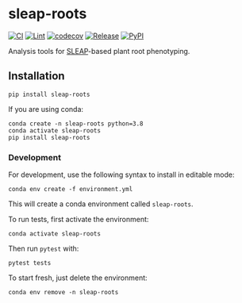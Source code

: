 # sleap-roots

[![CI](https://github.com/talmolab/sleap-roots/actions/workflows/ci.yml/badge.svg)](https://github.com/talmolab/sleap-roots/actions/workflows/ci.yml)
[![Lint](https://github.com/talmolab/sleap-roots/actions/workflows/lint.yml/badge.svg)](https://github.com/talmolab/sleap-roots/actions/workflows/lint.yml)
[![codecov](https://codecov.io/gh/talmolab/sleap-roots/branch/main/graph/badge.svg)](https://codecov.io/gh/talmolab/sleap-roots)
[![Release](https://img.shields.io/github/v/release/talmolab/sleap-roots?label=Latest)](https://github.com/talmolab/sleap-roots/releases/)
[![PyPI](https://img.shields.io/pypi/v/sleap-roots?label=PyPI)](https://pypi.org/project/sleap-roots)

Analysis tools for [SLEAP](https://sleap.ai)-based plant root phenotyping.

## Installation
```
pip install sleap-roots
```

If you are using conda:
```
conda create -n sleap-roots python=3.8
conda activate sleap-roots
pip install sleap-roots
```

### Development
For development, use the following syntax to install in editable mode:
```
conda env create -f environment.yml
```
This will create a conda environment called `sleap-roots`.

To run tests, first activate the environment:
```
conda activate sleap-roots
```
Then run `pytest` with:
```
pytest tests
```
To start fresh, just delete the environment:
```
conda env remove -n sleap-roots
```
